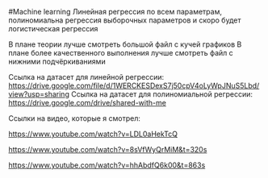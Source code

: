 #Machine learning
Линейная регрессия по всем параметрам, полиномиальна регрессия выборочных параметров и скоро будет логистическая регрессия

В плане теории лучше смотреть большой файл с кучей графиков
В плане более качественного выполнения лучше смотреть файл с нижними подчёркиваниями

Ссылка на датасет для линейной регрессии: https://drive.google.com/file/d/1WERCKESDexS7j50cpV4oLyWpJNuS5Lbd/view?usp=sharing
Ссылка на датасет для полиномиальной регрессии: https://drive.google.com/drive/shared-with-me

Ссылки на видео, которые я смотрел: 

https://www.youtube.com/watch?v=LDL0aHekTcQ

https://www.youtube.com/watch?v=8sVfWyQrMiM&t=320s

https://www.youtube.com/watch?v=hhAbdfQ6k00&t=863s
